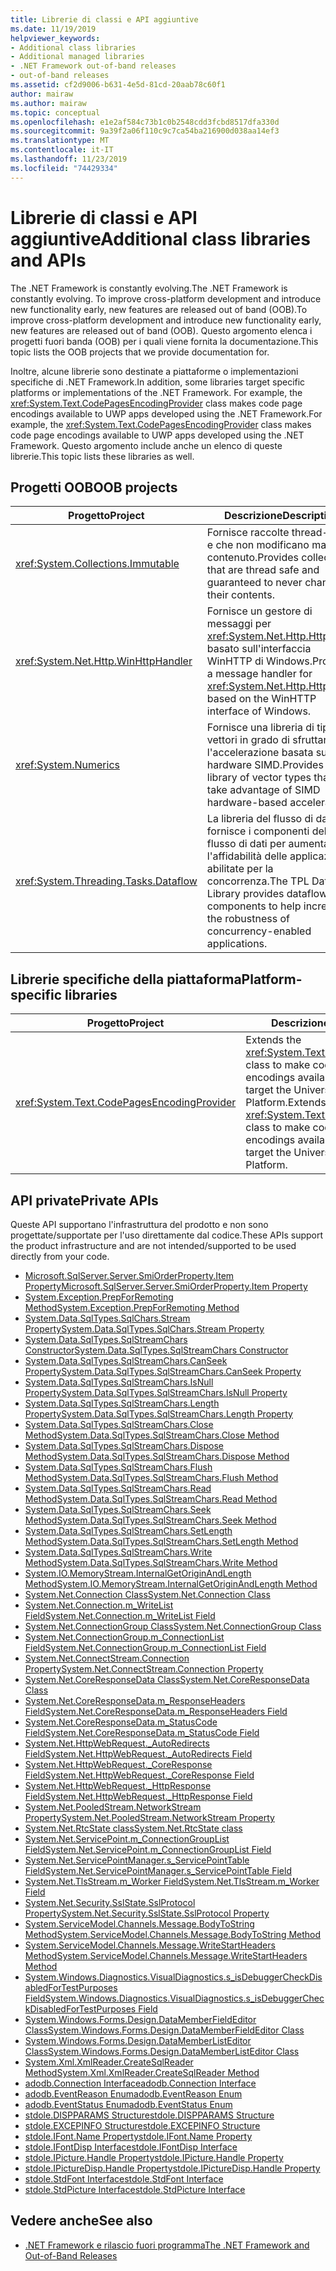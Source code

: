 ```yaml
---
title: Librerie di classi e API aggiuntive
ms.date: 11/19/2019
helpviewer_keywords:
- Additional class libraries
- Additional managed libraries
- .NET Framework out-of-band releases
- out-of-band releases
ms.assetid: cf2d9006-b631-4e5d-81cd-20aab78c60f1
author: mairaw
ms.author: mairaw
ms.topic: conceptual
ms.openlocfilehash: e1e2af584c73b1c0b2548cdd3fcbd8517dfa330d
ms.sourcegitcommit: 9a39f2a06f110c9c7ca54ba216900d038aa14ef3
ms.translationtype: MT
ms.contentlocale: it-IT
ms.lasthandoff: 11/23/2019
ms.locfileid: "74429334"
---
```

# <a name="additional-class-libraries-and-apis"></a><span data-ttu-id="491b3-102">Librerie di classi e API aggiuntive</span><span class="sxs-lookup"><span data-stu-id="491b3-102">Additional class libraries and APIs</span></span>

<span data-ttu-id="491b3-103">The .NET Framework is constantly evolving.</span><span class="sxs-lookup"><span data-stu-id="491b3-103">The .NET Framework is constantly evolving.</span></span> <span data-ttu-id="491b3-104">To improve cross-platform development and introduce new functionality early, new features are released out of band (OOB).</span><span class="sxs-lookup"><span data-stu-id="491b3-104">To improve cross-platform development and introduce new functionality early, new features are released out of band (OOB).</span></span> <span data-ttu-id="491b3-105">Questo argomento elenca i progetti fuori banda (OOB) per i quali viene fornita la documentazione.</span><span class="sxs-lookup"><span data-stu-id="491b3-105">This topic lists the OOB projects that we provide documentation for.</span></span>  
  
<span data-ttu-id="491b3-106">Inoltre, alcune librerie sono destinate a piattaforme o implementazioni specifiche di .NET Framework.</span><span class="sxs-lookup"><span data-stu-id="491b3-106">In addition, some libraries target specific platforms or implementations of the .NET Framework.</span></span> <span data-ttu-id="491b3-107">For example, the <xref:System.Text.CodePagesEncodingProvider> class makes code page encodings available to UWP apps developed using the .NET Framework.</span><span class="sxs-lookup"><span data-stu-id="491b3-107">For example, the <xref:System.Text.CodePagesEncodingProvider> class makes code page encodings available to UWP apps developed using the .NET Framework.</span></span> <span data-ttu-id="491b3-108">Questo argomento include anche un elenco di queste librerie.</span><span class="sxs-lookup"><span data-stu-id="491b3-108">This topic lists these libraries as well.</span></span>  
  
## <a name="oob-projects"></a><span data-ttu-id="491b3-109">Progetti OOB</span><span class="sxs-lookup"><span data-stu-id="491b3-109">OOB projects</span></span>
  
| <span data-ttu-id="491b3-110">Progetto</span><span class="sxs-lookup"><span data-stu-id="491b3-110">Project</span></span> | <span data-ttu-id="491b3-111">Descrizione</span><span class="sxs-lookup"><span data-stu-id="491b3-111">Description</span></span> |  
| ------- | ----------- |  
| <xref:System.Collections.Immutable> | <span data-ttu-id="491b3-112">Fornisce raccolte thread-safe e che non modificano mai il contenuto.</span><span class="sxs-lookup"><span data-stu-id="491b3-112">Provides collections that are thread safe and guaranteed to never change their contents.</span></span> |
| <xref:System.Net.Http.WinHttpHandler> | <span data-ttu-id="491b3-113">Fornisce un gestore di messaggi per <xref:System.Net.Http.HttpClient> basato sull'interfaccia WinHTTP di Windows.</span><span class="sxs-lookup"><span data-stu-id="491b3-113">Provides a message handler for <xref:System.Net.Http.HttpClient> based on the WinHTTP interface of Windows.</span></span> |
| <xref:System.Numerics> | <span data-ttu-id="491b3-114">Fornisce una libreria di tipi di vettori in grado di sfruttare l'accelerazione basata su hardware SIMD.</span><span class="sxs-lookup"><span data-stu-id="491b3-114">Provides a library of vector types that can take advantage of SIMD hardware-based acceleration.</span></span>| 
| <xref:System.Threading.Tasks.Dataflow> | <span data-ttu-id="491b3-115">La libreria del flusso di dati TPL fornisce i componenti del flusso di dati per aumentare l'affidabilità delle applicazioni abilitate per la concorrenza.</span><span class="sxs-lookup"><span data-stu-id="491b3-115">The TPL Dataflow Library provides dataflow components to help increase the robustness of concurrency-enabled applications.</span></span> |  

## <a name="platform-specific-libraries"></a><span data-ttu-id="491b3-116">Librerie specifiche della piattaforma</span><span class="sxs-lookup"><span data-stu-id="491b3-116">Platform-specific libraries</span></span>
  
| <span data-ttu-id="491b3-117">Progetto</span><span class="sxs-lookup"><span data-stu-id="491b3-117">Project</span></span> | <span data-ttu-id="491b3-118">Descrizione</span><span class="sxs-lookup"><span data-stu-id="491b3-118">Description</span></span> |  
| ------- | ----------- |  
| <xref:System.Text.CodePagesEncodingProvider> | <span data-ttu-id="491b3-119">Extends the <xref:System.Text.EncodingProvider> class to make code page encodings available to apps that target the Universal Windows Platform.</span><span class="sxs-lookup"><span data-stu-id="491b3-119">Extends the <xref:System.Text.EncodingProvider> class to make code page encodings available to apps that target the Universal Windows Platform.</span></span> |  
  
## <a name="private-apis"></a><span data-ttu-id="491b3-120">API private</span><span class="sxs-lookup"><span data-stu-id="491b3-120">Private APIs</span></span>  

<span data-ttu-id="491b3-121">Queste API supportano l'infrastruttura del prodotto e non sono progettate/supportate per l'uso direttamente dal codice.</span><span class="sxs-lookup"><span data-stu-id="491b3-121">These APIs support the product infrastructure and are not intended/supported to be used directly from your code.</span></span>  
  
* [<span data-ttu-id="491b3-122">Microsoft.SqlServer.Server.SmiOrderProperty.Item Property</span><span class="sxs-lookup"><span data-stu-id="491b3-122">Microsoft.SqlServer.Server.SmiOrderProperty.Item Property</span></span>](microsoft.sqlserver.server.smiorderproperty.item.md)
* [<span data-ttu-id="491b3-123">System.Exception.PrepForRemoting Method</span><span class="sxs-lookup"><span data-stu-id="491b3-123">System.Exception.PrepForRemoting Method</span></span>](system.exception.prepforremoting.md)
* [<span data-ttu-id="491b3-124">System.Data.SqlTypes.SqlChars.Stream Property</span><span class="sxs-lookup"><span data-stu-id="491b3-124">System.Data.SqlTypes.SqlChars.Stream Property</span></span>](system.data.sqltypes.sqlchars.stream.md)
* [<span data-ttu-id="491b3-125">System.Data.SqlTypes.SqlStreamChars Constructor</span><span class="sxs-lookup"><span data-stu-id="491b3-125">System.Data.SqlTypes.SqlStreamChars Constructor</span></span>](system.data.sqltypes.sqlstreamchars.-ctor.md)
* [<span data-ttu-id="491b3-126">System.Data.SqlTypes.SqlStreamChars.CanSeek Property</span><span class="sxs-lookup"><span data-stu-id="491b3-126">System.Data.SqlTypes.SqlStreamChars.CanSeek Property</span></span>](system.data.sqltypes.sqlstreamchars.canseek.md)
* [<span data-ttu-id="491b3-127">System.Data.SqlTypes.SqlStreamChars.IsNull Property</span><span class="sxs-lookup"><span data-stu-id="491b3-127">System.Data.SqlTypes.SqlStreamChars.IsNull Property</span></span>](system.data.sqltypes.sqlstreamchars.isnull.md)
* [<span data-ttu-id="491b3-128">System.Data.SqlTypes.SqlStreamChars.Length Property</span><span class="sxs-lookup"><span data-stu-id="491b3-128">System.Data.SqlTypes.SqlStreamChars.Length Property</span></span>](system.data.sqltypes.sqlstreamchars.length.md)
* [<span data-ttu-id="491b3-129">System.Data.SqlTypes.SqlStreamChars.Close Method</span><span class="sxs-lookup"><span data-stu-id="491b3-129">System.Data.SqlTypes.SqlStreamChars.Close Method</span></span>](system.data.sqltypes.sqlstreamchars.close.md)
* [<span data-ttu-id="491b3-130">System.Data.SqlTypes.SqlStreamChars.Dispose Method</span><span class="sxs-lookup"><span data-stu-id="491b3-130">System.Data.SqlTypes.SqlStreamChars.Dispose Method</span></span>](system.data.sqltypes.sqlstreamchars.dispose.md)
* [<span data-ttu-id="491b3-131">System.Data.SqlTypes.SqlStreamChars.Flush Method</span><span class="sxs-lookup"><span data-stu-id="491b3-131">System.Data.SqlTypes.SqlStreamChars.Flush Method</span></span>](system.data.sqltypes.sqlstreamchars.flush.md)
* [<span data-ttu-id="491b3-132">System.Data.SqlTypes.SqlStreamChars.Read Method</span><span class="sxs-lookup"><span data-stu-id="491b3-132">System.Data.SqlTypes.SqlStreamChars.Read Method</span></span>](system.data.sqltypes.sqlstreamchars.read.md)
* [<span data-ttu-id="491b3-133">System.Data.SqlTypes.SqlStreamChars.Seek Method</span><span class="sxs-lookup"><span data-stu-id="491b3-133">System.Data.SqlTypes.SqlStreamChars.Seek Method</span></span>](system.data.sqltypes.sqlstreamchars.seek.md)
* [<span data-ttu-id="491b3-134">System.Data.SqlTypes.SqlStreamChars.SetLength Method</span><span class="sxs-lookup"><span data-stu-id="491b3-134">System.Data.SqlTypes.SqlStreamChars.SetLength Method</span></span>](system.data.sqltypes.sqlstreamchars.setlength.md)
* [<span data-ttu-id="491b3-135">System.Data.SqlTypes.SqlStreamChars.Write Method</span><span class="sxs-lookup"><span data-stu-id="491b3-135">System.Data.SqlTypes.SqlStreamChars.Write Method</span></span>](system.data.sqltypes.sqlstreamchars.write.md)
* [<span data-ttu-id="491b3-136">System.IO.MemoryStream.InternalGetOriginAndLength Method</span><span class="sxs-lookup"><span data-stu-id="491b3-136">System.IO.MemoryStream.InternalGetOriginAndLength Method</span></span>](system.io.memorystream.internalgetoriginandlength.md)
* [<span data-ttu-id="491b3-137">System.Net.Connection Class</span><span class="sxs-lookup"><span data-stu-id="491b3-137">System.Net.Connection Class</span></span>](connection.md)
* [<span data-ttu-id="491b3-138">System.Net.Connection.m\_WriteList Field</span><span class="sxs-lookup"><span data-stu-id="491b3-138">System.Net.Connection.m\_WriteList Field</span></span>](m_writelist.md)
* [<span data-ttu-id="491b3-139">System.Net.ConnectionGroup Class</span><span class="sxs-lookup"><span data-stu-id="491b3-139">System.Net.ConnectionGroup Class</span></span>](connectiongroup.md)
* [<span data-ttu-id="491b3-140">System.Net.ConnectionGroup.m\_ConnectionList Field</span><span class="sxs-lookup"><span data-stu-id="491b3-140">System.Net.ConnectionGroup.m\_ConnectionList Field</span></span>](m_connectionlist.md)
* [<span data-ttu-id="491b3-141">System.Net.ConnectStream.Connection Property</span><span class="sxs-lookup"><span data-stu-id="491b3-141">System.Net.ConnectStream.Connection Property</span></span>](system.net.connectstream.connection.md)
* [<span data-ttu-id="491b3-142">System.Net.CoreResponseData Class</span><span class="sxs-lookup"><span data-stu-id="491b3-142">System.Net.CoreResponseData Class</span></span>](coreresponsedata.md)
* [<span data-ttu-id="491b3-143">System.Net.CoreResponseData.m\_ResponseHeaders Field</span><span class="sxs-lookup"><span data-stu-id="491b3-143">System.Net.CoreResponseData.m\_ResponseHeaders Field</span></span>](coreresponsedata_m_responseheaders.md)
* [<span data-ttu-id="491b3-144">System.Net.CoreResponseData.m\_StatusCode Field</span><span class="sxs-lookup"><span data-stu-id="491b3-144">System.Net.CoreResponseData.m\_StatusCode Field</span></span>](coreresponsedata_m_statuscode.md)
* [<span data-ttu-id="491b3-145">System.Net.HttpWebRequest.\_AutoRedirects Field</span><span class="sxs-lookup"><span data-stu-id="491b3-145">System.Net.HttpWebRequest.\_AutoRedirects Field</span></span>](_autoredirects.md)
* [<span data-ttu-id="491b3-146">System.Net.HttpWebRequest.\_CoreResponse Field</span><span class="sxs-lookup"><span data-stu-id="491b3-146">System.Net.HttpWebRequest.\_CoreResponse Field</span></span>](httpwebrequest__coreresponse.md)
* [<span data-ttu-id="491b3-147">System.Net.HttpWebRequest.\_HttpResponse Field</span><span class="sxs-lookup"><span data-stu-id="491b3-147">System.Net.HttpWebRequest.\_HttpResponse Field</span></span>](_httpresponse.md)
* [<span data-ttu-id="491b3-148">System.Net.PooledStream.NetworkStream Property</span><span class="sxs-lookup"><span data-stu-id="491b3-148">System.Net.PooledStream.NetworkStream Property</span></span>](system.net.pooledstream.networkstream.md)
* [<span data-ttu-id="491b3-149">System.Net.RtcState class</span><span class="sxs-lookup"><span data-stu-id="491b3-149">System.Net.RtcState class</span></span>](system.net.rtcstate.md)
* [<span data-ttu-id="491b3-150">System.Net.ServicePoint.m\_ConnectionGroupList Field</span><span class="sxs-lookup"><span data-stu-id="491b3-150">System.Net.ServicePoint.m\_ConnectionGroupList Field</span></span>](m_connectiongrouplist.md)
* [<span data-ttu-id="491b3-151">System.Net.ServicePointManager.s\_ServicePointTable Field</span><span class="sxs-lookup"><span data-stu-id="491b3-151">System.Net.ServicePointManager.s\_ServicePointTable Field</span></span>](s_servicepointtable.md)
* [<span data-ttu-id="491b3-152">System.Net.TlsStream.m_Worker Field</span><span class="sxs-lookup"><span data-stu-id="491b3-152">System.Net.TlsStream.m_Worker Field</span></span>](system.net.tlsstream.m_worker.md)
* [<span data-ttu-id="491b3-153">System.Net.Security.SslState.SslProtocol Property</span><span class="sxs-lookup"><span data-stu-id="491b3-153">System.Net.Security.SslState.SslProtocol Property</span></span>](system.net.security.sslstate.sslprotocol.md)
* [<span data-ttu-id="491b3-154">System.ServiceModel.Channels.Message.BodyToString Method</span><span class="sxs-lookup"><span data-stu-id="491b3-154">System.ServiceModel.Channels.Message.BodyToString Method</span></span>](system.servicemodel.channels.message.bodytostring.md)
* [<span data-ttu-id="491b3-155">System.ServiceModel.Channels.Message.WriteStartHeaders Method</span><span class="sxs-lookup"><span data-stu-id="491b3-155">System.ServiceModel.Channels.Message.WriteStartHeaders Method</span></span>](system.servicemodel.channels.message.writestartheaders.md)
* [<span data-ttu-id="491b3-156">System.Windows.Diagnostics.VisualDiagnostics.s\_isDebuggerCheckDisabledForTestPurposes Field</span><span class="sxs-lookup"><span data-stu-id="491b3-156">System.Windows.Diagnostics.VisualDiagnostics.s\_isDebuggerCheckDisabledForTestPurposes Field</span></span>](s-isdebuggercheckdisabledfortestpurposes-field.md)
* [<span data-ttu-id="491b3-157">System.Windows.Forms.Design.DataMemberFieldEditor Class</span><span class="sxs-lookup"><span data-stu-id="491b3-157">System.Windows.Forms.Design.DataMemberFieldEditor Class</span></span>](datamemberfieldeditor-class.md)
* [<span data-ttu-id="491b3-158">System.Windows.Forms.Design.DataMemberListEditor Class</span><span class="sxs-lookup"><span data-stu-id="491b3-158">System.Windows.Forms.Design.DataMemberListEditor Class</span></span>](datamemberlisteditor-class.md)
* [<span data-ttu-id="491b3-159">System.Xml.XmlReader.CreateSqlReader Method</span><span class="sxs-lookup"><span data-stu-id="491b3-159">System.Xml.XmlReader.CreateSqlReader Method</span></span>](system.xml.xmlreader.createsqlreader.md)
* [<span data-ttu-id="491b3-160">adodb.Connection Interface</span><span class="sxs-lookup"><span data-stu-id="491b3-160">adodb.Connection Interface</span></span>](adodb.connection.md)
* [<span data-ttu-id="491b3-161">adodb.EventReason Enum</span><span class="sxs-lookup"><span data-stu-id="491b3-161">adodb.EventReason Enum</span></span>](adodb.eventreasonenum.md)
* [<span data-ttu-id="491b3-162">adodb.EventStatus Enum</span><span class="sxs-lookup"><span data-stu-id="491b3-162">adodb.EventStatus Enum</span></span>](adodb.eventstatusenum.md)
* [<span data-ttu-id="491b3-163">stdole.DISPPARAMS Structure</span><span class="sxs-lookup"><span data-stu-id="491b3-163">stdole.DISPPARAMS Structure</span></span>](stdole.dispparams.md)
* [<span data-ttu-id="491b3-164">stdole.EXCEPINFO Structure</span><span class="sxs-lookup"><span data-stu-id="491b3-164">stdole.EXCEPINFO Structure</span></span>](stdole.excepinfo.md)
* [<span data-ttu-id="491b3-165">stdole.IFont.Name Property</span><span class="sxs-lookup"><span data-stu-id="491b3-165">stdole.IFont.Name Property</span></span>](stdole.ifont.name.md)
* [<span data-ttu-id="491b3-166">stdole.IFontDisp Interface</span><span class="sxs-lookup"><span data-stu-id="491b3-166">stdole.IFontDisp Interface</span></span>](stdole.ifontdisp.md)
* [<span data-ttu-id="491b3-167">stdole.IPicture.Handle Property</span><span class="sxs-lookup"><span data-stu-id="491b3-167">stdole.IPicture.Handle Property</span></span>](stdole.ipicture.handle.md)
* [<span data-ttu-id="491b3-168">stdole.IPictureDisp.Handle Property</span><span class="sxs-lookup"><span data-stu-id="491b3-168">stdole.IPictureDisp.Handle Property</span></span>](stdole.ipicturedisp.handle.md)
* [<span data-ttu-id="491b3-169">stdole.StdFont Interface</span><span class="sxs-lookup"><span data-stu-id="491b3-169">stdole.StdFont Interface</span></span>](stdole.stdfont.md)
* [<span data-ttu-id="491b3-170">stdole.StdPicture Interface</span><span class="sxs-lookup"><span data-stu-id="491b3-170">stdole.StdPicture Interface</span></span>](stdole.stdpicture.md)
  
## <a name="see-also"></a><span data-ttu-id="491b3-171">Vedere anche</span><span class="sxs-lookup"><span data-stu-id="491b3-171">See also</span></span>

* [<span data-ttu-id="491b3-172">.NET Framework e rilascio fuori programma</span><span class="sxs-lookup"><span data-stu-id="491b3-172">The .NET Framework and Out-of-Band Releases</span></span>](../get-started/the-net-framework-and-out-of-band-releases.md)
